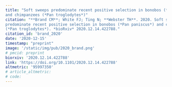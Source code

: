 ```yaml
---
title: "Soft sweeps predominate recent positive selection in bonobos (*Pan paniscus*)
and chimpanzees (*Pan troglodytes*)"
citation: "**Brand CM**; White FJ; Ting N; **Webster TH**. 2020. Soft sweeps
predominate recent positive selection in bonobos (*Pan paniscus*) and chimpanzees
(*Pan troglodytes*). *bioRxiv* 2020.12.14.422788."
citation_id: 'brand_2020'
date: '2020-12-15'
timestamp: "preprint"
image: '/static/img/pub/2020_brand.png'
# pmcid: preprint
biorxiv: '2020.12.14.422788'
link: 'https://doi.org/10.1101/2020.12.14.422788'
altmetric: '95997350'
# article_altmetric:
# code:
---
```

